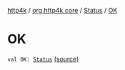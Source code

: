 [http4k](../../index.md) / [org.http4k.core](../index.md) / [Status](index.md) / [OK](./-o-k.md)

# OK

`val OK: `[`Status`](index.md) [(source)](https://github.com/http4k/http4k/blob/master/http4k-core/src/main/kotlin/org/http4k/core/Status.kt#L13)
